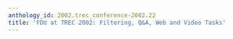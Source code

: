 ```yaml
---
anthology_id: 2002.trec_conference-2002.22
title: 'FDU at TREC 2002: Filtering, Q&A, Web and Video Tasks'
---
```

